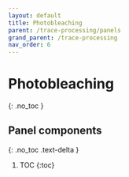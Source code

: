 ```yaml
---
layout: default
title: Photobleaching
parent: /trace-processing/panels
grand_parent: /trace-processing
nav_order: 6
---
```


# Photobleaching
{: .no_toc }

## Panel components
{: .no_toc .text-delta }

1. TOC
{:toc}




